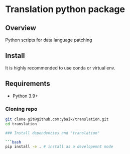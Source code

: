 # Translation python package

## Overview

Python scripts for data language patching

## Install

It is highly recommended to use conda or virtual env.

## Requirements

- Python 3.9+

### Cloning repo

```bash
git clone git@github.com:ybaik/translation.git
cd translation

### Install dependencies and "translation"

```bash
pip install -e . # install as a developemnt mode

